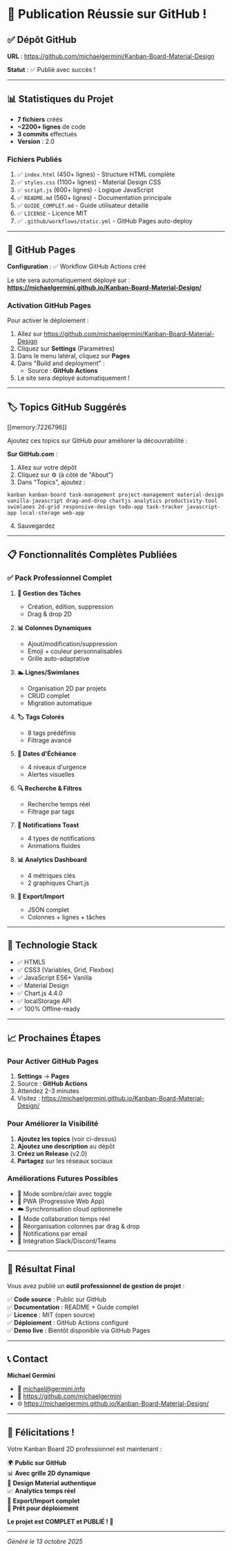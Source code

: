 # 🎉 Publication Réussie sur GitHub !

## ✅ Dépôt GitHub

**URL** : https://github.com/michaelgermini/Kanban-Board-Material-Design

**Statut** : ✅ Publié avec succès !

---

## 📊 Statistiques du Projet

- **7 fichiers** créés
- **~2200+ lignes** de code
- **3 commits** effectués
- **Version** : 2.0

### Fichiers Publiés

1. ✅ `index.html` (450+ lignes) - Structure HTML complète
2. ✅ `styles.css` (1100+ lignes) - Material Design CSS
3. ✅ `script.js` (600+ lignes) - Logique JavaScript
4. ✅ `README.md` (560+ lignes) - Documentation principale
5. ✅ `GUIDE_COMPLET.md` - Guide utilisateur détaillé
6. ✅ `LICENSE` - Licence MIT
7. ✅ `.github/workflows/static.yml` - GitHub Pages auto-deploy

---

## 🚀 GitHub Pages

**Configuration** : ✅ Workflow GitHub Actions créé

Le site sera automatiquement déployé sur :
**https://michaelgermini.github.io/Kanban-Board-Material-Design/**

### Activation GitHub Pages

Pour activer le déploiement :

1. Allez sur https://github.com/michaelgermini/Kanban-Board-Material-Design
2. Cliquez sur **Settings** (Paramètres)
3. Dans le menu latéral, cliquez sur **Pages**
4. Dans "Build and deployment" :
   - Source : **GitHub Actions**
5. Le site sera déployé automatiquement !

---

## 🏷️ Topics GitHub Suggérés

[[memory:7226796]]

Ajoutez ces topics sur GitHub pour améliorer la découvrabilité :

**Sur GitHub.com** :
1. Allez sur votre dépôt
2. Cliquez sur ⚙️ (à côté de "About")
3. Dans "Topics", ajoutez :

```
kanban kanban-board task-management project-management material-design vanilla-javascript drag-and-drop chartjs analytics productivity-tool swimlanes 2d-grid responsive-design todo-app task-tracker javascript-app local-storage web-app
```

4. Sauvegardez

---

## 📋 Fonctionnalités Complètes Publiées

### ✅ Pack Professionnel Complet

1. **🎯 Gestion des Tâches**
   - Création, édition, suppression
   - Drag & drop 2D

2. **📊 Colonnes Dynamiques**
   - Ajout/modification/suppression
   - Emoji + couleur personnalisables
   - Grille auto-adaptative

3. **🏊 Lignes/Swimlanes**
   - Organisation 2D par projets
   - CRUD complet
   - Migration automatique

4. **🏷️ Tags Colorés**
   - 8 tags prédéfinis
   - Filtrage avancé

5. **📅 Dates d'Échéance**
   - 4 niveaux d'urgence
   - Alertes visuelles

6. **🔍 Recherche & Filtres**
   - Recherche temps réel
   - Filtrage par tags

7. **🔔 Notifications Toast**
   - 4 types de notifications
   - Animations fluides

8. **📊 Analytics Dashboard**
   - 4 métriques clés
   - 2 graphiques Chart.js

9. **💾 Export/Import**
   - JSON complet
   - Colonnes + lignes + tâches

---

## 🎨 Technologie Stack

- ✅ HTML5
- ✅ CSS3 (Variables, Grid, Flexbox)
- ✅ JavaScript ES6+ Vanilla
- ✅ Material Design
- ✅ Chart.js 4.4.0
- ✅ localStorage API
- ✅ 100% Offline-ready

---

## 📈 Prochaines Étapes

### Pour Activer GitHub Pages

1. **Settings** → **Pages**
2. Source : **GitHub Actions**
3. Attendez 2-3 minutes
4. Visitez : https://michaelgermini.github.io/Kanban-Board-Material-Design/

### Pour Améliorer la Visibilité

1. **Ajoutez les topics** (voir ci-dessus)
2. **Ajoutez une description** au dépôt
3. **Créez un Release** (v2.0)
4. **Partagez** sur les réseaux sociaux

### Améliorations Futures Possibles

- 🌙 Mode sombre/clair avec toggle
- 📱 PWA (Progressive Web App)
- ☁️ Synchronisation cloud optionnelle
- 👥 Mode collaboration temps réel
- 🔄 Réorganisation colonnes par drag & drop
- 📧 Notifications par email
- 🔗 Intégration Slack/Discord/Teams

---

## 🎯 Résultat Final

Vous avez publié un **outil professionnel de gestion de projet** :

✅ **Code source** : Public sur GitHub  
✅ **Documentation** : README + Guide complet  
✅ **Licence** : MIT (open source)  
✅ **Déploiement** : GitHub Actions configuré  
✅ **Demo live** : Bientôt disponible via GitHub Pages  

---

## 📞 Contact

**Michael Germini**
- 📧 michael@germini.info
- 🐙 https://github.com/michaelgermini
- 🌐 https://michaelgermini.github.io/Kanban-Board-Material-Design/

---

## 🎉 Félicitations !

Votre Kanban Board 2D professionnel est maintenant :

🌍 **Public sur GitHub**  
📊 **Avec grille 2D dynamique**  
🎨 **Design Material authentique**  
📈 **Analytics temps réel**  
💾 **Export/Import complet**  
🚀 **Prêt pour déploiement**  

**Le projet est COMPLET et PUBLIÉ ! 🎊**

---

*Généré le 13 octobre 2025*

